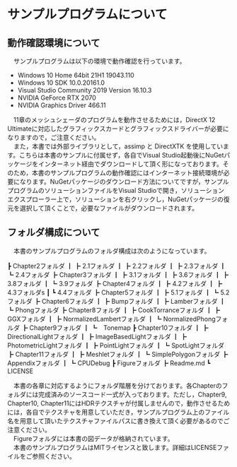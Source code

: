 # サンプルプログラムについて

## 動作確認環境について
　サンプルプログラムは以下の環境で動作確認を行っています。  

* Windows 10 Home 64bit 21H1 19043.110
* Windows 10 SDK 10.0.20161.0
* Visual Studio Community 2019 Version 16.10.3 
* NVIDIA GeForce RTX 2070  
* NVIDIA Graphics Driver 466.11  

　11章のメッシュシェーダのプログラムを動作させるためには，DirectX 12 Ultimateに対応したグラフィックスカードとグラフィックスドライバーが必要になりますので，ご注意ください。  
　また，本書では外部ライブラリとして，assimp と DirectXTK を使用しています。こちらは本書のサンプルに付属せず，各自でVisual Studio起動後にNuGetパッケージをインターネット経由でダウンロードして頂く形になっております。そのため，本書のサンプルプログラムの動作確認にはインターネット接続環境が必要になります。NuGetパッケージのダウンロード方法についてですが，サンプルプログラムのソリューションファイルをVisual Studioで開き，ソリューションエクスプローラー上で，ソリューションを右クリックし，NuGetパッケージの復元を選択して頂くことで，必要なファイルがダウンロードされます。  

## フォルダ構成について

　本書のサンプルプログラムのフォルダ構成は次のようになっています。  

┣ Chapter2フォルダ
┃   ┣ 2.1フォルダ
┃   ┣ 2.2フォルダ
┃   ┣ 2.3フォルダ
┃   ┗ 2.4フォルダ
┣ Chapter3フォルダ
┃   ┣ 3.1フォルダ
┃   ┣ 3.6フォルダ
┃   ┣ 3.8フォルダ
┃   ┗ 3.9フォルダ
┣ Chapter4フォルダ
┃   ┣ 4.2フォルダ
┃   ┣ 4.3フォルダs
┃   ┗ 4.4フォルダ
┣ Chapter5フォルダ
┃   ┣ 5.1フォルダ
┃   ┗ 5.2フォルダ
┣ Chapter6フォルダ
┃   ┣ Bumpフォルダ
┃   ┣ Lamberフォルダ
┃   ┗ Phongフォルダ
┣ Chapter8フォルダ
┃   ┣ CookTorranceフォルダ
┃   ┣ GGXフォルダ
┃   ┣ NormalizedLambertフォルダ
┃   ┗ NormalizedPhongフォルダ
┣ Chapter9フォルダ
┃   ┗　Tonemap
┣ Chapter10フォルダ
┃   ┣ DirectionalLightフォルダ
┃   ┣ ImageBasedLightフォルダ
┃   ┣ PhotometricLightフォルダ
┃   ┣ PointLightフォルダ
┃   ┗ SpotLightフォルダ
┣ Chapter11フォルダ
┃   ┣ Meshletフォルダ
┃   ┗ SimplePolygonフォルダ
┣ Appendixフォルダ
┃   ┗ CPUDebug
┣ Figureフォルダ
┣ Readme.md
┗ LICENSE

　本書の各章に対応するようにフォルダ階層を分けております。各Chapterのフォルダには完成済みのソースコード一式が入っております。ただし，Chapter9, Chapter10, Chapter11にはHDRテクスチャが付属しませんので，動作させるためには，各自でテクスチャを用意していただき，サンプルプログラム上のファイル名を用意して頂いたテクスチャファイルパスに書き換えて頂く必要があるのでご注意ください。  
　Figureフォルダには本書の図データが格納されています。  
　本書のサンプルプログラムはMITライセンスと致します。詳細はLICENSEファイルをご参照ください。  
